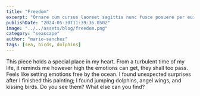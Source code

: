 ```yaml
---
title: "Freedom"
excerpt: "Ornare cum cursus laoreet sagittis nunc fusce posuere per euismod dis vehicula a, semper fames lacus maecenas dictumst pulvinar neque enim non potenti. Torquent hac sociosqu eleifend potenti."
publishDate: "2024-05-30T11:39:36.050Z"
image: "../../assets/blog/freedom.png"
category: "seascape"
author: "mario-sanchez"
tags: [sea, birds, dolphins]
---
```


This piece holds a special place in my heart. From a turbulent time of my life, it reminds me however high the emotions can get, they shall too pass. Feels like setting emotions free by the ocean. I found unexpected surprises after I finished this painting; I found jumping dolphins, angel wings, and kissing birds. Do you see them? What else can you find?



